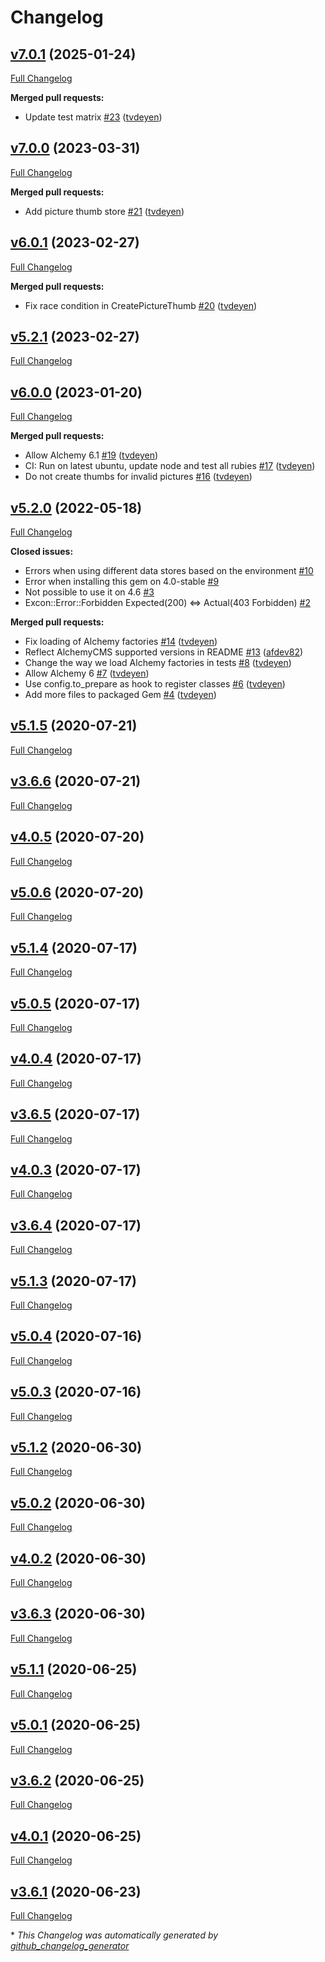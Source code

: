 # Changelog

## [v7.0.1](https://github.com/AlchemyCMS/alchemy-dragonfly-s3/tree/v7.0.1) (2025-01-24)

[Full Changelog](https://github.com/AlchemyCMS/alchemy-dragonfly-s3/compare/v7.0.0...v7.0.1)

**Merged pull requests:**

- Update test matrix [\#23](https://github.com/AlchemyCMS/alchemy-dragonfly-s3/pull/23) ([tvdeyen](https://github.com/tvdeyen))

## [v7.0.0](https://github.com/AlchemyCMS/alchemy-dragonfly-s3/tree/v7.0.0) (2023-03-31)

[Full Changelog](https://github.com/AlchemyCMS/alchemy-dragonfly-s3/compare/v6.0.1...v7.0.0)

**Merged pull requests:**

- Add picture thumb store [\#21](https://github.com/AlchemyCMS/alchemy-dragonfly-s3/pull/21) ([tvdeyen](https://github.com/tvdeyen))

## [v6.0.1](https://github.com/AlchemyCMS/alchemy-dragonfly-s3/tree/v6.0.1) (2023-02-27)

[Full Changelog](https://github.com/AlchemyCMS/alchemy-dragonfly-s3/compare/v5.2.1...v6.0.1)

**Merged pull requests:**

- Fix race condition in CreatePictureThumb [\#20](https://github.com/AlchemyCMS/alchemy-dragonfly-s3/pull/20) ([tvdeyen](https://github.com/tvdeyen))

## [v5.2.1](https://github.com/AlchemyCMS/alchemy-dragonfly-s3/tree/v5.2.1) (2023-02-27)

[Full Changelog](https://github.com/AlchemyCMS/alchemy-dragonfly-s3/compare/v6.0.0...v5.2.1)

## [v6.0.0](https://github.com/AlchemyCMS/alchemy-dragonfly-s3/tree/v6.0.0) (2023-01-20)

[Full Changelog](https://github.com/AlchemyCMS/alchemy-dragonfly-s3/compare/v5.2.0...v6.0.0)

**Merged pull requests:**

- Allow Alchemy 6.1 [\#19](https://github.com/AlchemyCMS/alchemy-dragonfly-s3/pull/19) ([tvdeyen](https://github.com/tvdeyen))
- CI: Run on latest ubuntu, update node and test all rubies [\#17](https://github.com/AlchemyCMS/alchemy-dragonfly-s3/pull/17) ([tvdeyen](https://github.com/tvdeyen))
- Do not create thumbs for invalid pictures [\#16](https://github.com/AlchemyCMS/alchemy-dragonfly-s3/pull/16) ([tvdeyen](https://github.com/tvdeyen))

## [v5.2.0](https://github.com/AlchemyCMS/alchemy-dragonfly-s3/tree/v5.2.0) (2022-05-18)

[Full Changelog](https://github.com/AlchemyCMS/alchemy-dragonfly-s3/compare/v5.1.5...v5.2.0)

**Closed issues:**

- Errors when using different data stores based on the environment [\#10](https://github.com/AlchemyCMS/alchemy-dragonfly-s3/issues/10)
- Error when installing this gem on 4.0-stable [\#9](https://github.com/AlchemyCMS/alchemy-dragonfly-s3/issues/9)
- Not possible to use it on 4.6 [\#3](https://github.com/AlchemyCMS/alchemy-dragonfly-s3/issues/3)
- Excon::Error::Forbidden Expected\(200\) \<=\> Actual\(403 Forbidden\) [\#2](https://github.com/AlchemyCMS/alchemy-dragonfly-s3/issues/2)

**Merged pull requests:**

- Fix loading of Alchemy factories [\#14](https://github.com/AlchemyCMS/alchemy-dragonfly-s3/pull/14) ([tvdeyen](https://github.com/tvdeyen))
- Reflect AlchemyCMS supported versions in README [\#13](https://github.com/AlchemyCMS/alchemy-dragonfly-s3/pull/13) ([afdev82](https://github.com/afdev82))
- Change the way we load Alchemy factories in tests [\#8](https://github.com/AlchemyCMS/alchemy-dragonfly-s3/pull/8) ([tvdeyen](https://github.com/tvdeyen))
- Allow Alchemy 6 [\#7](https://github.com/AlchemyCMS/alchemy-dragonfly-s3/pull/7) ([tvdeyen](https://github.com/tvdeyen))
- Use config.to\_prepare as hook to register classes [\#6](https://github.com/AlchemyCMS/alchemy-dragonfly-s3/pull/6) ([tvdeyen](https://github.com/tvdeyen))
- Add more files to packaged Gem [\#4](https://github.com/AlchemyCMS/alchemy-dragonfly-s3/pull/4) ([tvdeyen](https://github.com/tvdeyen))

## [v5.1.5](https://github.com/AlchemyCMS/alchemy-dragonfly-s3/tree/v5.1.5) (2020-07-21)

[Full Changelog](https://github.com/AlchemyCMS/alchemy-dragonfly-s3/compare/v3.6.6...v5.1.5)

## [v3.6.6](https://github.com/AlchemyCMS/alchemy-dragonfly-s3/tree/v3.6.6) (2020-07-21)

[Full Changelog](https://github.com/AlchemyCMS/alchemy-dragonfly-s3/compare/v4.0.5...v3.6.6)

## [v4.0.5](https://github.com/AlchemyCMS/alchemy-dragonfly-s3/tree/v4.0.5) (2020-07-20)

[Full Changelog](https://github.com/AlchemyCMS/alchemy-dragonfly-s3/compare/v5.0.6...v4.0.5)

## [v5.0.6](https://github.com/AlchemyCMS/alchemy-dragonfly-s3/tree/v5.0.6) (2020-07-20)

[Full Changelog](https://github.com/AlchemyCMS/alchemy-dragonfly-s3/compare/v5.1.4...v5.0.6)

## [v5.1.4](https://github.com/AlchemyCMS/alchemy-dragonfly-s3/tree/v5.1.4) (2020-07-17)

[Full Changelog](https://github.com/AlchemyCMS/alchemy-dragonfly-s3/compare/v5.0.5...v5.1.4)

## [v5.0.5](https://github.com/AlchemyCMS/alchemy-dragonfly-s3/tree/v5.0.5) (2020-07-17)

[Full Changelog](https://github.com/AlchemyCMS/alchemy-dragonfly-s3/compare/v4.0.4...v5.0.5)

## [v4.0.4](https://github.com/AlchemyCMS/alchemy-dragonfly-s3/tree/v4.0.4) (2020-07-17)

[Full Changelog](https://github.com/AlchemyCMS/alchemy-dragonfly-s3/compare/v3.6.5...v4.0.4)

## [v3.6.5](https://github.com/AlchemyCMS/alchemy-dragonfly-s3/tree/v3.6.5) (2020-07-17)

[Full Changelog](https://github.com/AlchemyCMS/alchemy-dragonfly-s3/compare/v4.0.3...v3.6.5)

## [v4.0.3](https://github.com/AlchemyCMS/alchemy-dragonfly-s3/tree/v4.0.3) (2020-07-17)

[Full Changelog](https://github.com/AlchemyCMS/alchemy-dragonfly-s3/compare/v3.6.4...v4.0.3)

## [v3.6.4](https://github.com/AlchemyCMS/alchemy-dragonfly-s3/tree/v3.6.4) (2020-07-17)

[Full Changelog](https://github.com/AlchemyCMS/alchemy-dragonfly-s3/compare/v5.1.3...v3.6.4)

## [v5.1.3](https://github.com/AlchemyCMS/alchemy-dragonfly-s3/tree/v5.1.3) (2020-07-17)

[Full Changelog](https://github.com/AlchemyCMS/alchemy-dragonfly-s3/compare/v5.0.4...v5.1.3)

## [v5.0.4](https://github.com/AlchemyCMS/alchemy-dragonfly-s3/tree/v5.0.4) (2020-07-16)

[Full Changelog](https://github.com/AlchemyCMS/alchemy-dragonfly-s3/compare/v5.0.3...v5.0.4)

## [v5.0.3](https://github.com/AlchemyCMS/alchemy-dragonfly-s3/tree/v5.0.3) (2020-07-16)

[Full Changelog](https://github.com/AlchemyCMS/alchemy-dragonfly-s3/compare/v5.1.2...v5.0.3)

## [v5.1.2](https://github.com/AlchemyCMS/alchemy-dragonfly-s3/tree/v5.1.2) (2020-06-30)

[Full Changelog](https://github.com/AlchemyCMS/alchemy-dragonfly-s3/compare/v5.0.2...v5.1.2)

## [v5.0.2](https://github.com/AlchemyCMS/alchemy-dragonfly-s3/tree/v5.0.2) (2020-06-30)

[Full Changelog](https://github.com/AlchemyCMS/alchemy-dragonfly-s3/compare/v4.0.2...v5.0.2)

## [v4.0.2](https://github.com/AlchemyCMS/alchemy-dragonfly-s3/tree/v4.0.2) (2020-06-30)

[Full Changelog](https://github.com/AlchemyCMS/alchemy-dragonfly-s3/compare/v3.6.3...v4.0.2)

## [v3.6.3](https://github.com/AlchemyCMS/alchemy-dragonfly-s3/tree/v3.6.3) (2020-06-30)

[Full Changelog](https://github.com/AlchemyCMS/alchemy-dragonfly-s3/compare/v5.1.1...v3.6.3)

## [v5.1.1](https://github.com/AlchemyCMS/alchemy-dragonfly-s3/tree/v5.1.1) (2020-06-25)

[Full Changelog](https://github.com/AlchemyCMS/alchemy-dragonfly-s3/compare/v5.0.1...v5.1.1)

## [v5.0.1](https://github.com/AlchemyCMS/alchemy-dragonfly-s3/tree/v5.0.1) (2020-06-25)

[Full Changelog](https://github.com/AlchemyCMS/alchemy-dragonfly-s3/compare/v3.6.2...v5.0.1)

## [v3.6.2](https://github.com/AlchemyCMS/alchemy-dragonfly-s3/tree/v3.6.2) (2020-06-25)

[Full Changelog](https://github.com/AlchemyCMS/alchemy-dragonfly-s3/compare/v4.0.1...v3.6.2)

## [v4.0.1](https://github.com/AlchemyCMS/alchemy-dragonfly-s3/tree/v4.0.1) (2020-06-25)

[Full Changelog](https://github.com/AlchemyCMS/alchemy-dragonfly-s3/compare/v3.6.1...v4.0.1)

## [v3.6.1](https://github.com/AlchemyCMS/alchemy-dragonfly-s3/tree/v3.6.1) (2020-06-23)

[Full Changelog](https://github.com/AlchemyCMS/alchemy-dragonfly-s3/compare/02ad3d212f611156769ec78a10a3f7332dd23672...v3.6.1)



\* *This Changelog was automatically generated by [github_changelog_generator](https://github.com/github-changelog-generator/github-changelog-generator)*
